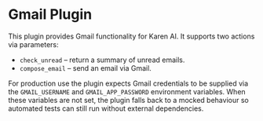 # Gmail Plugin
This plugin provides Gmail functionality for Karen AI.
It supports two actions via parameters:

- `check_unread` – return a summary of unread emails.
- `compose_email` – send an email via Gmail.

For production use the plugin expects Gmail credentials to be supplied via the
``GMAIL_USERNAME`` and ``GMAIL_APP_PASSWORD`` environment variables. When these
variables are not set, the plugin falls back to a mocked behaviour so automated
tests can still run without external dependencies.